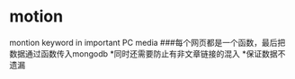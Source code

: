 # motion
montion keyword in important PC media
###每个网页都是一个函数，最后把数据通过函数传入mongodb
*同时还需要防止有非文章链接的混入
*保证数据不遗漏
